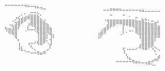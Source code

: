 <pre>

⠤⠤⠤⠤⠤⠤⢤⣄⣀⣀⡀⠀⠀⠀⠀⠀⠀⠀⠀⠀⠀⠀⠀⠀⠀⠀⠀⠀⠀⠀⠀⠀⠀⠀⠀⠀⠀⠀⠀⠀⠀⠀⠀⠀⠀⠀⠀⠀⠀⠀⠀⠀⠀⠀⠀⠀⠀⠀
⠀⠀⠀⠀⠀⠀⠀⠀⠀⠈⠉⠙⠒⠀⠀⠀⠀⠀⠀⠀⠀⠀⠀⠀⠀⠀⠀⠀⠀⠀⠀⠤⠤⠶⠶⠶⠦⠤⠤⠤⠤⠤⢤⣤⣀⣀⣀⣀⣀⣀⠀⠀⠀⠀⠀⠀⠀⠀
⠀⠀⠀⠀⢀⠄⢂⣠⣭⣭⣕⠄⠀⠀⠀⠀⠀⠀⠀⠀⠀⠀⠀⠀⠀⠀⠀⠀⠀⠀⠀⠀⠀⠤⠀⠀⠀⠤⠀⡀⠀⠀⠀⠀⠀⠀⠀⠀⠀⠉⠉⠉⠉⠉⠉⠉⠉⠉
⠀⠀⢀⠜⣳⣾⡿⠛⣿⣿⣿⣦⡠⠀⠀⠀⠀⠀⠀⠀⠀⠀⠀⠀⠀⠀⠀⠀⠀⠀⠀⠠⣤⣤⣤⣤⣤⣤⣤⣤⣤⣍⣀⣦⠦⠄⣀⠀⡀⠀⠀⠀⠀⠀⠀⠀⠀⠀
⠀⠠⣄⣽⣿⠋⠀⡰⢿⣿⣿⣿⣿⣦⠀⠀⠀⠀⠀⠀⠀⠀⠀⠀⠀⠀⠀⠀⠀⠀⠀⠀⣼⣿⡿⠛⠛⡿⠿⣿⣿⣿⣿⣿⣿⣷⣶⣿⣁⣂⣤⡄⠀⠀⠀⠀⠀⠀
⢳⣶⣼⣿⠃⠀⢀⠧⠤⢜⣿⣿⣿⣿⣷⠀⠀⠀⠀⠀⠀⠀⠀⠀⠀⠀⠀⠀⠀⠀⢠⣾⠟⠁⠀⠀⠀⡇⠀⣀⡈⣿⣿⣿⣿⣿⣿⣿⣿⣿⣧⡀⠁⠐⠀⣀⠀⠀
⠀⠙⠻⣿⠀⠀⠀⠀⠀⠀⢹⣿⣿⡝⢿⡄⠀⠀⠀⠀⠀⠀⠀⠀⠀⠀⠀⠀⠀⢰⡿⠋⠀⠀⠀⠀⠠⠃⠁⠀⠀⠙⢿⣿⣿⣿⣿⣿⣿⣿⣿⣿⣶⣿⡿⠋⠀⠀
⠀⠀⠀⠙⡄⠀⠀⠀⠀⠀⢸⣿⣿⡃⢼⠁⠀⠀⠀⠀⠀⠀⠀⠀⠀⠀⠀⠀⠀⠘⠁⠀⠀⠀⠀⠀⠀⠀⠀⠀⠀⠀⠘⣿⣿⣿⣿⡏⠉⠉⠻⣿⡿⠋⠀⠀⠀⠀
⠀⠀⠀⠀⢰⠀⠀⠰⡒⠊⠻⠿⠋⠐⡼⠀⠀⠀⠀⠀⠀⠀⠀⠀⠀⠀⠀⠀⠀⠀⠀⠀⠀⠀⠀⠀⠀⠀⠀⠀⠀⠀⢠⣿⣿⣿⣿⠀⠀⠀⠀⣿⠇⠀⠀⠀⠀⠀
⠀⠀⠀⠀⠸⣇⡀⠀⠑⢄⠀⠀⠀⡠⠃⠀⠀⠀⠀⠀⠀⠀⠀⠀⠀⠀⠀⠀⠀⠀⠀⠀⠀⠀⠀⠀⠀⢖⠠⠤⠤⠔⠙⠻⠿⠋⠱⡑⢄⠀⢠⠟⠀⠀⠀⠀⠀⠀
⠀⠀⠀⠀⠀⠀⠈⠉⠒⠒⠻⠶⠛⠀⠀⠀⠀⠀⠀⠀⠀⠀⠀⠀⠀⠀⠀⠀⠀⠀⠀⠀⠀⠀⠀⠀⠀⠘⡄⠀⠀⠀⠀⠀⠀⠀⠀⠡⢀⡵⠃⠀⠀⠀⠀⠀⠀⠀
⠀⠀⠀⠀⠀⠀⠀⠀⠀⠀⠀⠀⠀⠀⠀⠀⠀⠀⠀⠀⠀⠀⠀⠀⠀⠀⠀⠀⠀⠀⠀⠀⠀⠀⠀⠀⠀⠀⠘⠦⣀⠀⠀⠀⠀⠀⢀⣤⡟⠉⠀⠀⠀⠀⠀⠀⠀⠀
⠀⠀⠀⠀⠀⠀⠀⠀⠀⠀⠀⠀⠀⠀⠀⠀⠀⠀⠀⠀⠀⠀⠀⠀⠀⠀⠀⠀⠀⠀⠀⠀⠀⠀⠀⠉⠉⠉⠉⠉⠙⠛⠓⠒⠲⠿⢍⡀⠀⠀⠀⠀⠀⠀⠀⠀⠀⠀

            
</pre>

            


<!--

<div>
  <img src="https://github.com/devicons/devicon/blob/master/icons/react/react-original-wordmark.svg" title="React" alt="React" width="25" height="25"/>&nbsp;
   <img src="https://github.com/devicons/devicon/blob/master/icons/nextjs/nextjs-original.svg" title="React" alt="React" width="25" height="25"/>&nbsp;
   <img src="https://github.com/devicons/devicon/blob/master/icons/nuxtjs/nuxtjs-original.svg" title="React" alt="React" width="25" height="25"/>&nbsp;
   <img src="https://github.com/devicons/devicon/blob/master/icons/tailwindcss/tailwindcss-plain.svg" title="React" alt="React" width="25" height="25"/>&nbsp; 
  <img src="https://github.com/devicons/devicon/blob/master/icons/cplusplus/cplusplus-plain.svg" title="React" alt="React" width="25" height="25"/>&nbsp;
  <img src="https://github.com/devicons/devicon/blob/master/icons/java/java-original-wordmark.svg" title="Java" alt="Java" width="25" height="25"/>&nbsp;
  <img src="https://github.com/devicons/devicon/blob/master/icons/linux/linux-original.svg" title="React" alt="React" width="25" height="25"/>&nbsp;
  <img src="https://github.com/devicons/devicon/blob/master/icons/kubernetes/kubernetes-plain.svg" title="React" alt="React" width="25" height="25"/>&nbsp;

</div>

[![GitHub Streak](https://github-readme-streak-stats.herokuapp.com?user=tennisbun&theme=highcontrast&date_format=n%2Fj%5B%2FY%5D)](https://git.io/streak-stats)


for badges like social media use https://shields.io/

[![Anurag's GitHub stats](https://github-readme-stats.vercel.app/api?username=tennisbun&bg_color=000000&text_color=fffefe&title_color=4bd011)](https://github.com/anuraghazra/github-readme-stats)

 <a href="https://www.buymeacoffee.com/abhisheknaiidu" target="_blank"><img src="https://cdn.buymeacoffee.com/buttons/v2/default-green.png" alt="Buy Me A Coffee" width="150" ></a>

- 🔭 I’m currently working on ...
- 🌱 I’m currently learning ...
- 👯 I’m looking to collaborate on ...
- 🤔 I’m looking for help with ...
- 💬 Ask me about ...
- 📫 How to reach me: ...
- 😄 Pronouns: ...
- ⚡ Fun fact: ...
-->
